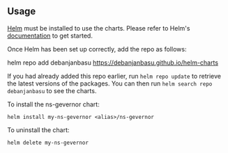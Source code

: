 ## Usage

[Helm](https://helm.sh) must be installed to use the charts.  Please refer to
Helm's [documentation](https://helm.sh/docs) to get started.

Once Helm has been set up correctly, add the repo as follows:

  helm repo add debanjanbasu https://debanjanbasu.github.io/helm-charts

If you had already added this repo earlier, run `helm repo update` to retrieve
the latest versions of the packages.  You can then run `helm search repo
debanjanbasu` to see the charts.

To install the ns-gevernor chart:

    helm install my-ns-gevernor <alias>/ns-gevernor

To uninstall the chart:

    helm delete my-ns-gevernor